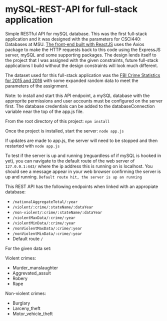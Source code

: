 # mySQL-REST-API for full-stack application

Simple RESTful API for mySQL database. This was the first full-stack application and it was designed with the parameters for CSCI440: Databases at MSU. [The front-end built with ReactJS](https://github.com/TimParrish/frontend-for-database-app) uses the Axios package to make the HTTP requests back to this code using the ExpressJS server, mySQL and some supporting packages. The design lends itself to the project that I was assigned with the given constraints, future full-stack applications I build without the design constraints will look much different.

The dataset used for this full-stack application was the [FBI Crime Statistics for 2015 and 2016](https://ucr.fbi.gov/crime-in-the-u.s/2016/crime-in-the-u.s.-2016/tables/table-2/table-2.xls#overview) with some expanded random data to meet the parameters of the assignment. 

Note: to install and start this API endpoint, a mySQL database with the approprite permissions and user accounts must be configured on the server first. The database credentials can be added to the databaseConnection variable near the top of the app.js file.

From the root directory of this project: `npm install`

Once the project is installed, start the server: `node app.js`

If updates are made to app.js, the server will need to be stopped and then restarted with `node app.js`

To test if the server is up and running (reguardless of if mySQL is hooked in yet), you can navigate to the default route of the web server of `127.0.0.1:443/` where the ip address this is running on is localhost. You should see a message appear in your web browser confirming the server is up and running. `Default route hit, the server is up an running`

This REST API has the following endpoints when linked with an appropiate database:

* `/nationalAggregateTotal/:year`
* `/violent/:crime/:stateName/:dataYear`
* `/non-violent/:crime/:stateName/:dataYear`
* `/violentMaxData/:crime/:year`
* `/violentMinData/:crime/:year`
* `/nonViolentMaxData/:crime/:year`
* `/nonViolentMinData/:crime/:year`
* Default route `/` 

For the given data set:

Violent crimes:
* Murder_manslaughter
* Aggrevated_assult
* Robery
* Rape

Non-violent crimes:
* Burglary
* Larceny_theft
* Motor_vehicle_theft
